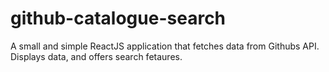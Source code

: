 # github-catalogue-search
A small and simple ReactJS application that fetches data from Githubs API. Displays data, and offers search fetaures.
